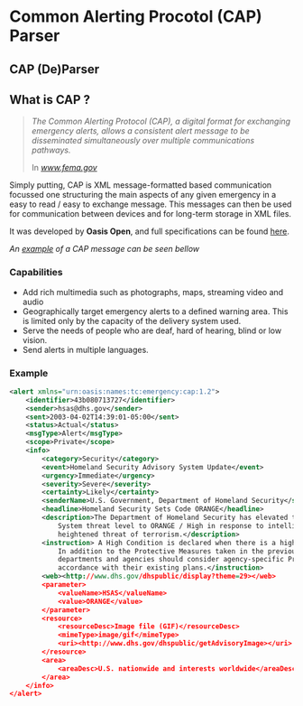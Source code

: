 # Common Alerting Procotol (CAP) Parser

## CAP (De)Parser



## What is CAP ?

> *The Common Alerting Protocol (CAP), a digital format for exchanging emergency alerts, allows a consistent alert message to be disseminated simultaneously over multiple communications pathways.*
>
> In *www.fema.gov*

Simply putting, CAP is XML message-formatted based communication focussed one structuring the main aspects of any given emergency in a easy to read / easy to exchange message.
This messages can then be used for communication between devices and for long-term storage in XML files.

It was developed by **Oasis Open**, and full specifications can be found [here](https://docs.oasis-open.org/emergency/cap/v1.2/CAP-v1.2.html).

*An [example](#example) of a CAP message can be seen bellow*

### Capabilities

- Add rich multimedia such as photographs, maps, streaming video and audio
- Geographically target emergency alerts to a defined warning area. This is limited only by the capacity of the delivery system used.
- Serve the needs of people who are deaf, hard of hearing, blind or low vision.
- Send alerts in multiple languages.

### Example

```` XML
<alert xmlns="urn:oasis:names:tc:emergency:cap:1.2">
    <identifier>43b080713727</identifier>
    <sender>hsas@dhs.gov</sender>
    <sent>2003-04-02T14:39:01-05:00</sent>
    <status>Actual</status>
    <msgType>Alert</msgType>
    <scope>Private</scope>
    <info>
        <category>Security</category>
        <event>Homeland Security Advisory System Update</event>
        <urgency>Immediate</urgency>
        <severity>Severe</severity>
        <certainty>Likely</certainty>
        <senderName>U.S. Government, Department of Homeland Security</senderName>
        <headline>Homeland Security Sets Code ORANGE</headline>
        <description>The Department of Homeland Security has elevated the Homeland Security Advisory
            System threat level to ORANGE / High in response to intelligence which may indicate a
            heightened threat of terrorism.</description>
        <instruction> A High Condition is declared when there is a high risk of terrorist attacks.
            In addition to the Protective Measures taken in the previous Threat Conditions, Federal
            departments and agencies should consider agency-specific Protective Measures in
            accordance with their existing plans.</instruction>
        <web><http://www.dhs.gov/dhspublic/display?theme=29></web>
        <parameter>
            <valueName>HSAS</valueName>
            <value>ORANGE</value>
        </parameter>
        <resource>
            <resourceDesc>Image file (GIF)</resourceDesc>
            <mimeType>image/gif</mimeType>
            <uri><http://www.dhs.gov/dhspublic/getAdvisoryImage></uri>
        </resource>
        <area>
            <areaDesc>U.S. nationwide and interests worldwide</areaDesc>
        </area>
    </info>
</alert>
````
